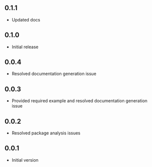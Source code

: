 ## 0.1.1

- Updated docs

## 0.1.0

- Initial release

## 0.0.4

- Resolved documentation generation issue

## 0.0.3

- Provided required example and resolved documentation generation issue

## 0.0.2

- Resolved package analysis issues

## 0.0.1

- Initial version
